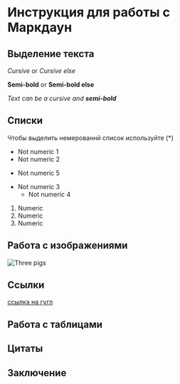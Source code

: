 # Инструкция для работы с Маркдаун

## Выделение текста

_Cursive_ or *Cursive else*

__Semi-bold__ or **Semi-bold else**

_Text can be a cursive and **semi-bold**_

## Списки
Чтобы выделить немерованнй список используйте (*)

* Not numeric 1
* Not numeric 2
+ Not numeric 5
* Not numeric 3
  + Not numeric 4

1. Numeric 
2. Numeric
3. Numeric


## Работа с изображениями
![Three pigs](1627376044.jpg)

## Ссылки

[ссылка на гугл](www.google.com)

## Работа с таблицами

## Цитаты

## Заключение

